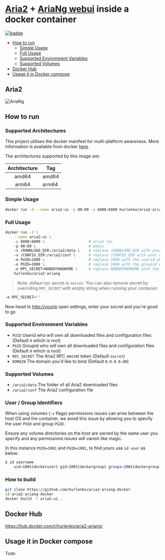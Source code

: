 # [Aria2](https://github.com/aria2/aria2) + [AriaNg webui](https://github.com/mayswind/AriaNg) inside a docker container

[![badge](https://images.microbadger.com/badges/image/hurlenko/aria2-ariang.svg)](https://microbadger.com/images/hurlenko/aria2-ariang "Get your own image badge on microbadger.com")

- [How to run](#how-to-run)
  - [Simple Usage](#simple-usage)
  - [Full Usage](#full-usage)
  - [Supported Environment Variables](#supported-environment-variables)
  - [Supported Volumes](#supported-volumes)
- [Docker Hub](#docker-hub)
- [Usage it in Docker compose](#usage-it-in-docker-compose)

## Aria2

![AriaNg](https://raw.githubusercontent.com/mayswind/AriaNg-WebSite/master/screenshots/desktop.png)

## How to run

### Supported Architectures

This project utilises the docker manifest for multi-platform awareness. More information is available from docker [here](https://github.com/docker/distribution/blob/master/docs/spec/manifest-v2-2.md#manifest-list).

The architectures supported by this image are:

| Architecture | Tag |
| :----: | --- |
| amd64 | amd64 |
| arm64 | arm64 |

### Simple Usage

```bash
docker run -d --name aria2-ui -p 80:80 -p 6800:6800 hurlenko/aria2-ariang
```

### Full Usage

```bash
docker run -d \
    --name aria2-ui \
    -p 6800:6800 \                    # aria2 rpc
    -p 80:80 \                        # webui
    -v /DOWNLOAD_DIR:/aria2/data \    # replace /DOWNLOAD_DIR with your download directory in your host.
    -v /CONFIG_DIR:/aria2/conf \      # replace /CONFIG_DIR with your configure directory in your host.
    -e PUID=1000 \                    # replace 1000 with the userid who will own all downloaded files and configuration files.
    -e PGID=1000 \                    # replace 1000 with the groupid who will own all downloaded files and configuration files.
    -e RPC_SECRET=NOBODYKNOWSME \     # replace NOBODYKNOWSME with the secret for access Aria2 RPC services.
    hurlenko/aria2-ariang
```

> Note: defaut rpc secret is `secret`. You can also remove secret by overriding `RPC_SECRET` with empty string when running your container:

```bash
-e RPC_SECRET=""
```

Now head to <http://yourip> open settings, enter your secret and you're good to go

### Supported Environment Variables

- `PUID` Userid who will own all downloaded files and configuration files (Default `0` which is root)
- `PGID` Groupid who will own all downloaded files and configuration files (Default `0` which is root)
- `RPC_SECRET` The Aria2 RPC secret token (Default `secret`)
- `DOMAIN` The domain you'd like to bind (Default `0.0.0.0:80`)

### Supported Volumes

- `/aria2/data` The folder of all Aria2 downloaded files
- `/aria2/conf` The Aria2 configuration file

### User / Group Identifiers

When using volumes (`-v` flags) permissions issues can arise between the host OS and the container, we avoid this issue by allowing you to specify the user `PUID` and group `PGID`.

Ensure any volume directories on the host are owned by the same user you specify and any permissions issues will vanish like magic.

In this instance `PUID=1001` and `PGID=1001`, to find yours use `id user` as below:

```bash
$ id username
    uid=1001(dockeruser) gid=1001(dockergroup) groups=1001(dockergroup)
```

### How to build

```bash
git clone https://github.com/hurlenko/aria2-ariang-docker
cd aria2-ariang-docker
docker build -t aria2-ui .
```

## Docker Hub

  <https://hub.docker.com/r/hurlenko/aria2-ariang/>

## Usage it in Docker compose

  Todo